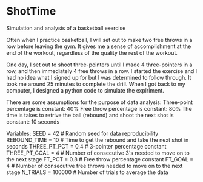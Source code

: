 # ShotTime
Simulation and analysis of a basketball exercise

Often when I practice basketball, I will set out to make two free throws in a row before leaving the gym. It gives me a sense of accomplishment at the end of the workout, regardless of the quality the rest of the workout.

One day, I set out to shoot three-pointers until I made 4 three-pointers in a row, and then immediately 4 free throws in a row. I started the exercise and I had no idea what I signed up for but I was determined to follow through. It took me around 25 minutes to complete the drill. When I got back to my computer, I designed a python code to simulate the expiriment.

There are some assumptions for the purpose of data analysis:
Three-point percentage is constant: 40%
Free throw percentage is constant: 80%
The time is takes to retrive the ball (rebound) and shoot the next shot is constant: 10 seconds

Variables:
SEED = 42 # Random seed for data reproducibility
REBOUND_TIME = 10 # Time to get the rebound and take the next shot in seconds
THREE_PT_PCT = 0.4 # 3-pointer percentage constant
THREE_PT_GOAL = 4 # Number of consecutive 3's needed to move on to the next stage
FT_PCT = 0.8 # Free throw percentage constant
FT_GOAL = 4 # Number of consecutive free throws needed to move on to the next stage
N_TRIALS = 100000 # Number of trials to average the data
